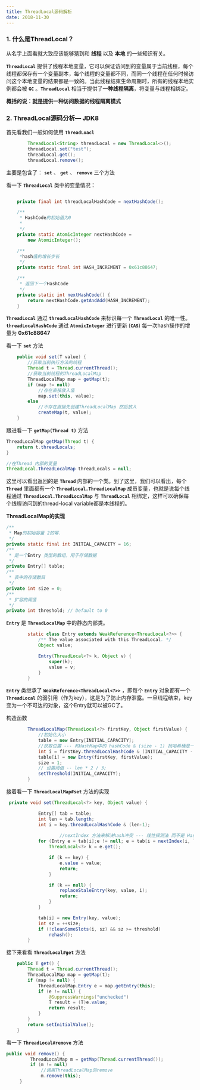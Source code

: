 ```yaml
---
title: ThreadLocal源码解析
date: 2018-11-30
---
```

### 1. 什么是ThreadLocal？

从名字上面看就大致应该能够猜到和 **线程** 以及 **本地** 的一些知识有关。

**`ThreadLocal`** 提供了线程本地变量，它可以保证访问到的变量属于当前线程，每个线程都保存有一个变量副本，每个线程的变量都不同，而同一个线程在任何时候访问这个本地变量的结果都是一致的。当此线程结束生命周期时，所有的线程本地实例都会被 **`GC`** 。**`ThreadLocal`** 相当于提供了**一种线程隔离**，将变量与线程相绑定。

**概括的说：就是提供一种访问数据的线程隔离模式**

### 2. ThreadLocal源码分析— JDK8

首先看我们一般如何使用 **`ThreadLoacl`**

```java
        ThreadLocal<String> threadLocal = new ThreadLocal<>();
        threadLocal.set("test");
        threadLocal.get();
        threadLocal.remove();
```

主要是包含了： **`set`**  、 **`get`** 、  **`remove`** 三个方法

看一下 **`ThreadLocal`** 类中的变量情况：

```java

    private final int threadLocalHashCode = nextHashCode();

    /**
     * HashCode的初始值为0
     * 
     */
    private static AtomicInteger nextHashCode =
        new AtomicInteger();

    /**
     *hash值的增长步长
     */
    private static final int HASH_INCREMENT = 0x61c88647;

    /**
     * 返回下一个HashCode
     */
    private static int nextHashCode() {
        return nextHashCode.getAndAdd(HASH_INCREMENT);
    }
```

**`ThreadLocal`** 通过 **`threadLocalHashCode`** 来标识每一个 **`ThreadLocal`** 的唯一性。**`threadLocalHashCode`** 通过 **`AtomicInteger`** 进行更新 (**`CAS`**) 每一次hash操作的增量为 **0x61c88647**

看一下 **`set`** 方法

```java
    public void set(T value) {
        //获取当前执行方法的线程
        Thread t = Thread.currentThread();
      	//获取当前线程的ThreadLocalMap
        ThreadLocalMap map = getMap(t);
        if (map != null)
          	//存在直接放入值
            map.set(this, value);
        else
          	//不存在直接先创建ThreadLocalMap 然后放入
            createMap(t, value);
    }
```

跟进看一下  **`getMap(Thread t)`** 方法

```java
ThreadLocalMap getMap(Thread t) {
    return t.threadLocals;
}

//在Thread 内部的变量
ThreadLocal.ThreadLocalMap threadLocals = null;
```

这里可以看出返回的是 **`Thread`** 内部的一个类。到了这里，我们可以看出，每个 **`Thread`** 里面都有一个 **`ThreadLocal.ThreadLocalMap`** 成员变量，也就是说每个线程通过 **`ThreadLocal.ThreadLocalMap`** 与 **`ThreadLocal`** 相绑定，这样可以确保每个线程访问到的thread-local variable都是本线程的。

 **ThreadLocalMap的实现**

```java
/**
 * Map的初始容量 2的幂.
 */
private static final int INITIAL_CAPACITY = 16;
/**
 * 是一个Entry 类型的数组，用于存储数据
 */
private Entry[] table;
/**
 * 表中的存储数目
 */
private int size = 0;
/**
 * 扩容的阈值
 */
private int threshold; // Default to 0

```

**`Entry`** 是 **`ThreadLocalMap`** 中的静态内部类。

```java
        static class Entry extends WeakReference<ThreadLocal<?>> {
            /** The value associated with this ThreadLocal. */
            Object value;

            Entry(ThreadLocal<?> k, Object v) {
                super(k);
                value = v;
            }
        }
```

**`Entry`** 类继承了 **`WeakReference<ThreadLocal<?>>`** ，即每个 **`Entry`** 对象都有一个 **`ThreadLocal`** 的弱引用（作为key），这是为了防止内存泄露。一旦线程结束，key变为一个不可达的对象，这个Entry就可以被GC了。

构造函数

```java
        ThreadLocalMap(ThreadLocal<?> firstKey, Object firstValue) {
            //初始化大小
            table = new Entry[INITIAL_CAPACITY];
          	//获取位置 --- 和HashMap中的 hashCode & (size - 1) 找哈希桶是一个道理
            int i = firstKey.threadLocalHashCode & (INITIAL_CAPACITY - 1);
            table[i] = new Entry(firstKey, firstValue);
            size = 1;
          	// 设置阈值 -- len * 2 / 3;
            setThreshold(INITIAL_CAPACITY);
        }
```

接着看一下 **`ThreadLocalMap#set`** 方法的实现

```java
 private void set(ThreadLocal<?> key, Object value) {

            Entry[] tab = table;
            int len = tab.length;
            int i = key.threadLocalHashCode & (len-1);
						
   					//nextIndex 方法来解决hash冲突 --- 线性探测法 而不是 HashMap的链表
            for (Entry e = tab[i];e != null; e = tab[i = nextIndex(i, len)]) {
                ThreadLocal<?> k = e.get();

                if (k == key) {
                    e.value = value;
                    return;
                }

                if (k == null) {
                    replaceStaleEntry(key, value, i);
                    return;
                }
            }

            tab[i] = new Entry(key, value);
            int sz = ++size;
            if (!cleanSomeSlots(i, sz) && sz >= threshold)
                rehash();
        }
```

接下来看看 **`ThreadLocal#get`** 方法

```java
    public T get() {
        Thread t = Thread.currentThread();
        ThreadLocalMap map = getMap(t);
        if (map != null) {
            ThreadLocalMap.Entry e = map.getEntry(this);
            if (e != null) {
                @SuppressWarnings("unchecked")
                T result = (T)e.value;
                return result;
            }
        }
        return setInitialValue();
    }

```

看一下 **`ThreadLocal#remove`** 方法

```java
public void remove() {
         ThreadLocalMap m = getMap(Thread.currentThread());
         if (m != null)
             //调用ThreadLocalMap的remove
             m.remove(this);
     }
```

